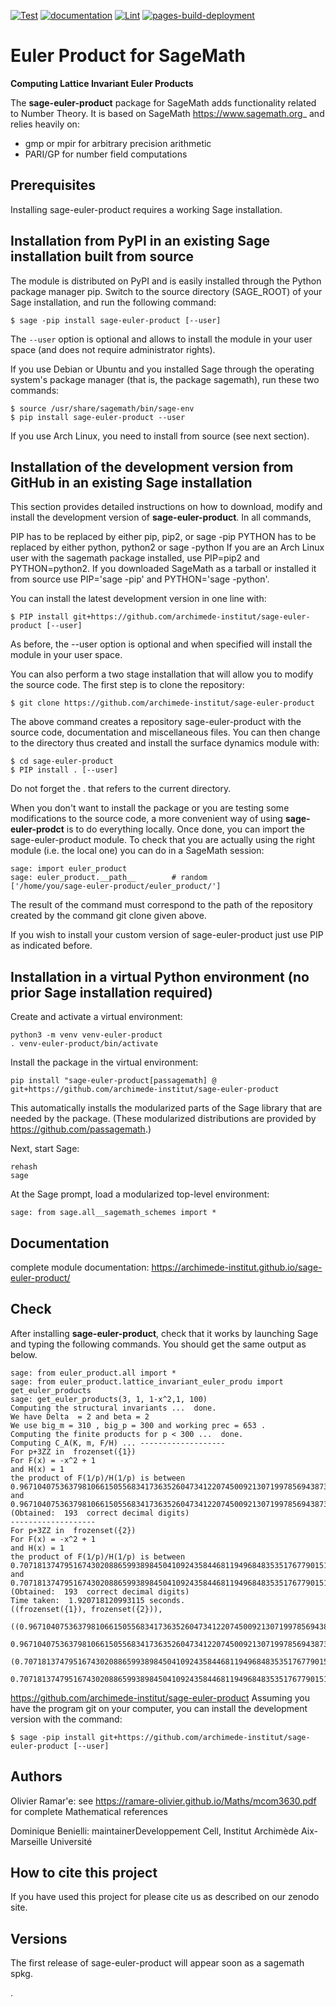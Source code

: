 [![Test](https://github.com/archimede-institut/sage-euler-product/actions/workflows/tests.yml/badge.svg)](https://github.com/archimede-institut/sage-euler-product/actions/workflows/tests.yml)
[![documentation](https://github.com/archimede-institut/sage-euler-product/actions/workflows/manual.yml/badge.svg)](https://github.com/archimede-institut/sage-euler-product/actions/workflows/manual.yml)
[![Lint](https://github.com/archimede-institut/sage-euler-product/actions/workflows/lint.yml/badge.svg)](https://github.com/archimede-institut/sage-euler-product/actions/workflows/lint.yml)
[ ![pages-build-deployment](https://github.com/archimede-institut/sage-euler-product/actions/workflows/pages/pages-build-deployment/badge.svg)](https://github.com/archimede-institut/sage-euler-product/actions/workflows/pages/pages-build-deployment.yml)

  
# Euler Product for SageMath


 **Computing Lattice Invariant Euler Products** 

The **sage-euler-product** package for SageMath adds functionality related to Number Theory. It is based on SageMath <https://www.sagemath.org>_ and relies heavily on:

- gmp or mpir for arbitrary precision arithmetic
- PARI/GP for number field computations


## Prerequisites

Installing sage-euler-product requires a working Sage installation. 

## Installation from PyPI in an existing Sage installation built from source

The module is distributed on PyPI and is easily installed through the Python package manager pip.
Switch to the source directory (SAGE_ROOT) of your Sage installation, and run the following command:

    $ sage -pip install sage-euler-product [--user]

The `--user` option is optional and allows to install the module in your user space (and does not require administrator rights).

If you use Debian or Ubuntu and you installed Sage through the operating system's package manager (that is, the package sagemath), run these two commands:

    $ source /usr/share/sagemath/bin/sage-env
    $ pip install sage-euler-product --user

If you use Arch Linux, you need to install from source (see next section).

## Installation of the development version from GitHub in an existing Sage installation

This section provides detailed instructions on how to download, modify and install the development version of  **sage-euler-product**. In all commands,

PIP has to be replaced by either pip, pip2, or sage -pip
PYTHON has to be replaced by either python, python2 or sage -python
If you are an Arch Linux user with the sagemath package installed, use PIP=pip2 and PYTHON=python2. If you downloaded SageMath as a tarball or installed it from source use PIP='sage -pip' and PYTHON='sage -python'.

You can install the latest development version in one line with:

    $ PIP install git+https://github.com/archimede-institut/sage-euler-product [--user]

As before, the --user option is optional and when specified will install the module in your user space.

You can also perform a two stage installation that will allow you to modify the source code. The first step is to clone the repository:

    $ git clone https://github.com/archimede-institut/sage-euler-product

The above command creates a repository sage-euler-product with the source code, documentation and miscellaneous files. You can then change to the directory thus created and install the surface dynamics module with:

    $ cd sage-euler-product
    $ PIP install . [--user]
	
Do not forget the . that refers to the current directory.

When you don't want to install the package or you are testing some modifications to the source code, a more convenient way of using  **sage-euler-prodct** is to do everything locally.
Once done, you can import the sage-euler-product module. To check that you are actually using the right module (i.e. the local one) you can do in a SageMath session:

	sage: import euler_product
	sage: euler_product.__path__        # random
	['/home/you/sage-euler-product/euler_product/']

The result of the command must correspond to the path of the repository created by the command git clone given above.

If you wish to install your custom version of sage-euler-product just use PIP as indicated before.

## Installation in a virtual Python environment (no prior Sage installation required)

Create and activate a virtual environment:

    python3 -m venv venv-euler-product
    . venv-euler-product/bin/activate

Install the package in the virtual environment:

    pip install "sage-euler-product[passagemath] @ git+https://github.com/archimede-institut/sage-euler-product

This automatically installs the modularized parts of the Sage library that are
needed by the package. (These modularized distributions are provided by
https://github.com/passagemath.)

Next, start Sage:

    rehash
    sage

At the Sage prompt, load a modularized top-level environment:

    sage: from sage.all__sagemath_schemes import *

## Documentation

complete module documentation: https://archimede-institut.github.io/sage-euler-product/

## Check

After installing  **sage-euler-product**, check that it works by launching Sage and typing the following commands. You should get the same output as below.

	sage: from euler_product.all import *
	sage: from euler_product.lattice_invariant_euler_produ import get_euler_products
	sage: get_euler_products(3, 1, 1-x^2,1, 100)
	Computing the structural invariants ...  done.
	We have Delta  = 2 and beta = 2
	We use big_m = 310 , big_p = 300 and working prec = 653 .
	Computing the finite products for p < 300 ...  done.
	Computing C_A(K, m, F/H) ... -------------------
	For p+3ZZ in  frozenset({1})
	For F(x) = -x^2 + 1
	and H(x) = 1
	the product of F(1/p)/H(1/p) is between
	0.9671040753637981066150556834173635260473412207450092130719978569438733967843271277395717230016746853806050215621235810749643636399725665325875376146914709362753787689855429317947529895445140974344
	and
	0.9671040753637981066150556834173635260473412207450092130719978569438733967843271277395717230016746853806050215621235810749643636399725665325875376146914709362753787689855429317947529895445140974475
	(Obtained:  193  correct decimal digits)
	-------------------
	For p+3ZZ in  frozenset({2})
	For F(x) = -x^2 + 1
	and H(x) = 1
	the product of F(1/p)/H(1/p) is between
	0.7071813747951674302088659938984504109243584468119496848353517677901518159831128643782536704398941052120208041311403202957250160794697319584608281454011743387515885835706146696365506658500107821107
	and
	0.7071813747951674302088659938984504109243584468119496848353517677901518159831128643782536704398941052120208041311403202957250160794697319584608281454011743387515885835706146696365506658500107821228
	(Obtained:  193  correct decimal digits)
	Time taken:  1.920718120993115 seconds.
	((frozenset({1}), frozenset({2})),
	 ((0.9671040753637981066150556834173635260473412207450092130719978569438733967843271277395717230016746853806050215621235810749643636399725665325875376146914709362753787689855429317947529895445140974344,
	   0.9671040753637981066150556834173635260473412207450092130719978569438733967843271277395717230016746853806050215621235810749643636399725665325875376146914709362753787689855429317947529895445140974475),
	  (0.7071813747951674302088659938984504109243584468119496848353517677901518159831128643782536704398941052120208041311403202957250160794697319584608281454011743387515885835706146696365506658500107821107,
	   0.7071813747951674302088659938984504109243584468119496848353517677901518159831128643782536704398941052120208041311403202957250160794697319584608281454011743387515885835706146696365506658500107821228)))






https://github.com/archimede-institut/sage-euler-product
Assuming you have the program git on your computer, you can install the development version with the command:

	$ sage -pip install git+https://github.com/archimede-institut/sage-euler-product [--user]





## Authors

Olivier Ramar\'e: see https://ramare-olivier.github.io/Maths/mcom3630.pdf for complete Mathematical references

Dominique Benielli: maintainerDeveloppement Cell, Institut Archimède Aix-Marseille Université


## How to cite this project

If you have used this project for please cite us as described on our zenodo site.

## Versions

The first release of sage-euler-product will appear soon as a sagemath spkg.

. 
